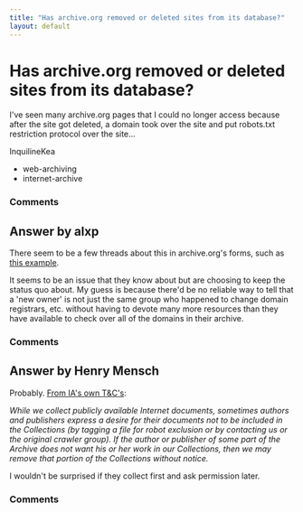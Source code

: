 ```yaml
---
title: "Has archive.org removed or deleted sites from its database?"
layout: default
---
```

Has archive.org removed or deleted sites from its database?
=====================
I've seen many archive.org pages that I could no longer access because
after the site got deleted, a domain took over the site and put
robots.txt restriction protocol over the site...

InquilineKea

<ul class="tags"><li class="tag">web-archiving</li><li class="tag">internet-archive</li></ul>

### Comments ###


Answer by alxp
----------------
There seem to be a few threads about this in archive.org's forms, such
as [this
example](http://archive.org/post/401293/parked-domains-robotstxt-disallows-viewing-of-past-content).

It seems to be an issue that they know about but are choosing to keep
the status quo about. My guess is because there'd be no reliable way to
tell that a 'new owner' is not just the same group who happened to
change domain registrars, etc. without having to devote many more
resources than they have available to check over all of the domains in
their archive.

### Comments ###

Answer by Henry Mensch
----------------
Probably. [From IA's own T&C's](http://archive.org/about/terms.php):

*While we collect publicly available Internet documents, sometimes
authors and publishers express a desire for their documents not to be
included in the Collections (by tagging a file for robot exclusion or by
contacting us or the original crawler group). If the author or publisher
of some part of the Archive does not want his or her work in our
Collections, then we may remove that portion of the Collections without
notice.*

I wouldn't be surprised if they collect first and ask permission later.

### Comments ###

